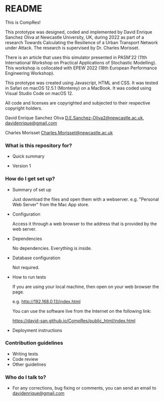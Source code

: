 # README #

This is CompRes!

 This prototype was designed, coded and implemented by David Enrique Sanchez Oliva at Newcastle University, UK, during 2022 as part of a research Towards Calculating the Resilience of a Urban Transport Network under Attack. The research is supervised by Dr. Charles Morisset.

There is an article that uses this simulator presented in PASM'22 (11th International Workshop on Practical Applications of Stochastic Modelling). This workshop is collocated with EPEW 2022 (18th European Performance Engineering Workshop).

This prototype was created using Javascript, HTML and CSS. It was tested in Safari on macOS 12.5.1 (Monterey) on a MacBook. It was coded using Visual Studio Code on macOS 12.

All code and licenses are copyrighted and subjected to their respective copyright holders.

David Enrique Sanchez Oliva
D.E.Sanchez-Oliva2@newcastle.ac.uk, davidenrique@gmail.com

Charles Morisset
Charles.Morisset@newcastle.ac.uk



### What is this repository for? ###

* Quick summary


* Version 1


### How do I get set up? ###

* Summary of set up

  Just download the files and open them with a webserver. e.g. "Personal Web Server" from the Mac App store.

* Configuration

  Access it through a web browser to the address that is provided by the web server.

* Dependencies

  No dependencies. Everything is inside.

* Database configuration

  Not required.

* How to run tests

  If you are using your local machine, then open on your web browser the page. 

  e.g. http://192.168.0.13/index.html

  You can use the software live from the Internet on the following link:

  https://david-san.github.io/CompRes/public_html/index.html

* Deployment instructions

### Contribution guidelines ###

* Writing tests
* Code review
* Other guidelines

### Who do I talk to? ###

* For any corrections, bug fixing or comments, you can send an email to davidenrique@gmail.com